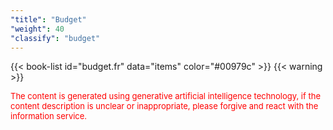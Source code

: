 ```yaml
---
"title": "Budget"
"weight": 40
"classify": "budget"
---
```


{{< book-list id="budget.fr" data="items" color="#00979c" >}}
{{< warning >}}
<p>
   <font color="red" size="2pt">The content is generated using generative artificial intelligence technology, if the content description is unclear or inappropriate, please forgive and react with the information service.</font>
</p>

